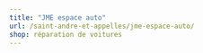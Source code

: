 ```yaml
---
title: "JME espace auto"
url: /saint-andre-et-appelles/jme-espace-auto/
shop: réparation de voitures
---
```


